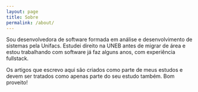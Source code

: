 ```yaml
---
layout: page
title: Sobre
permalink: /about/
---
```


Sou desenvolvedora de software formada em análise e desenvolvimento de sistemas pela Unifacs.
Estudei direito na UNEB antes de migrar de área e estou trabalhando com software já faz alguns
anos, com experiência fullstack.

Os artigos que escrevo aqui são criados como parte de meus estudos e devem ser tratados como apenas
parte do seu estudo também. Bom proveito!

